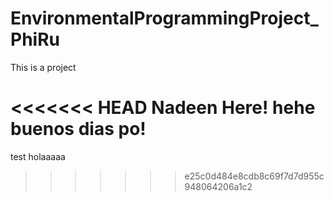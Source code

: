 # EnvironmentalProgrammingProject\_PhiRu



This is a project

<<<<<<< HEAD
Nadeen Here! hehe buenos dias po! 
=======
test
 holaaaaa
>>>>>>> e25c0d484e8cdb8c69f7d7d955c948064206a1c2
